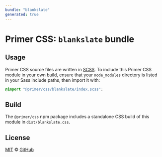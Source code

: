 ```yaml
---
bundle: "blankslate"
generated: true
---
```


# Primer CSS: `blankslate` bundle

## Usage

Primer CSS source files are written in [SCSS]. To include this Primer CSS module in your own build, ensure that your `node_modules` directory is listed in your Sass include paths, then import it with:

```scss
@import "@primer/css/blankslate/index.scss";
```

## Build

The `@primer/css` npm package includes a standalone CSS build of this module in `dist/blankslate.css`.

## License

[MIT](https://github.com/primer/css/blob/main/LICENSE) &copy; [GitHub](https://github.com/)


[scss]: https://sass-lang.com/documentation/syntax#scss
